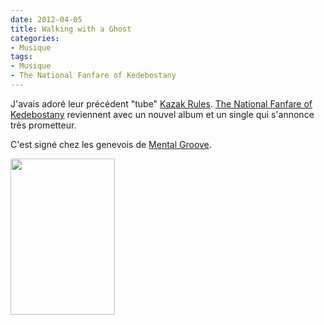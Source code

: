 ```yaml
---
date: 2012-04-05
title: Walking with a Ghost
categories:
- Musique
tags:
- Musique
- The National Fanfare of Kedebostany
---
```

J'avais adoré leur précédent "tube" <a href="https://vimeo.com/29029504">Kazak Rules</a>. <a title="Site web du groupe" href="https://www.kadebostany.com/">The National Fanfare of Kedebostany</a> reviennent avec un nouvel album et un single qui s'annonce très prometteur. <!--more-->

C'est signé chez les genevois de <a title="Site du label Mental Groove" href="https://www.mentalgroove.ch/">Mental Groove</a>.

<a href="https://dlgjp9x71cipk.cloudfront.net/2012/04/180055_191940764159131_171515776201630_650193_5441151_n.jpg"><img class="alignnone size-medium wp-image-5794" title="the Republic of Kadebostany" src="https://dlgjp9x71cipk.cloudfront.net/2012/04/180055_191940764159131_171515776201630_650193_5441151_n-167x250.jpg" alt="" width="167" height="250" /></a>
